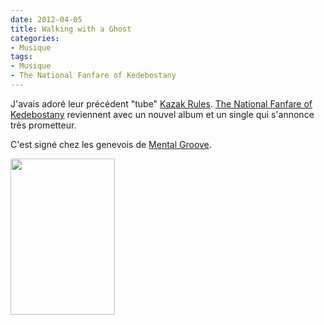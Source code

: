 ```yaml
---
date: 2012-04-05
title: Walking with a Ghost
categories:
- Musique
tags:
- Musique
- The National Fanfare of Kedebostany
---
```

J'avais adoré leur précédent "tube" <a href="https://vimeo.com/29029504">Kazak Rules</a>. <a title="Site web du groupe" href="https://www.kadebostany.com/">The National Fanfare of Kedebostany</a> reviennent avec un nouvel album et un single qui s'annonce très prometteur. <!--more-->

C'est signé chez les genevois de <a title="Site du label Mental Groove" href="https://www.mentalgroove.ch/">Mental Groove</a>.

<a href="https://dlgjp9x71cipk.cloudfront.net/2012/04/180055_191940764159131_171515776201630_650193_5441151_n.jpg"><img class="alignnone size-medium wp-image-5794" title="the Republic of Kadebostany" src="https://dlgjp9x71cipk.cloudfront.net/2012/04/180055_191940764159131_171515776201630_650193_5441151_n-167x250.jpg" alt="" width="167" height="250" /></a>
